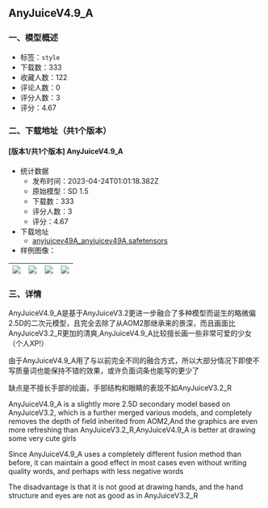 ## AnyJuiceV4.9_A
### 一、模型概述

- 标签：`style`
- 下载数：333
- 收藏人数：122
- 评论人数：0
- 评分人数：3
- 评分：4.67

### 二、下载地址（共1个版本）

#### [版本1/共1个版本] AnyJuiceV4.9_A

- 统计数据
  - 发布时间：2023-04-24T01:01:18.382Z
  - 原始模型：SD 1.5
  - 下载数：333
  - 评分人数：3
  - 评分：4.67
- 下载地址
  - [anyjuicev49A_anyjuicev49A.safetensors](https://civitai.com/api/download/models/53656)
- 样例图像：

| <img src="https://image.civitai.com/xG1nkqKTMzGDvpLrqFT7WA/de26f6f9-321c-48f1-fef0-0575cc678800/width=450/580890.jpeg" /> | <img src="https://image.civitai.com/xG1nkqKTMzGDvpLrqFT7WA/4e3a4445-dba6-4314-e0bc-33501c0c3b00/width=450/580910.jpeg" /> | <img src="https://image.civitai.com/xG1nkqKTMzGDvpLrqFT7WA/01488f26-0423-4f8a-882a-9613caa38200/width=450/580892.jpeg" /> | <img src="https://image.civitai.com/xG1nkqKTMzGDvpLrqFT7WA/d3b0ef5d-cf83-4b26-e0a1-ae05e055f000/width=450/580889.jpeg" /> |
| ---- | ---- | ---- | ---- |


### 三、详情
<p>AnyJuiceV4.9_A是基于AnyJuiceV3.2更进一步融合了多种模型而诞生的略微偏2.5D的二次元模型，且完全去除了从AOM2那继承来的景深，而且画面比AnyJuiceV3.2_R更加的清爽,AnyJuiceV4.9_A比较擅长画一些非常可爱的少女（个人XP!）</p><p>由于AnyJuiceV4.9_A用了与以前完全不同的融合方式，所以大部分情况下即使不写质量词也能保持不错的效果，或许负面词条也能写的更少了</p><p>缺点是不擅长手部的绘画，手部结构和眼睛的表现不如AnyJuiceV3.2_R</p><p>AnyJuiceV4.9_A is a slightly more 2.5D secondary model based on AnyJuiceV3.2, which is a further merged various models, and completely removes the depth of field inherited from AOM2,And the graphics are even more refreshing than AnyJuiceV3.2_R,AnyJuiceV4.9_A is better at drawing some very cute girls</p><p></p><p>Since AnyJuiceV4.9_A uses a completely different fusion method than before, it can maintain a good effect in most cases even without writing quality words, and perhaps with less negative words</p><p></p><p>The disadvantage is that it is not good at drawing hands, and the hand structure and eyes are not as good as in AnyJuiceV3.2_R</p>